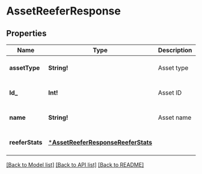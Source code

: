 # AssetReeferResponse

## Properties
Name | Type | Description | Notes
------------ | ------------- | ------------- | -------------
**assetType** | **String!** | Asset type | [optional] [default to null]
**Id_** | **Int!** | Asset ID | [optional] [default to null]
**name** | **String!** | Asset name | [optional] [default to null]
**reeferStats** | [***AssetReeferResponseReeferStats**](AssetReeferResponse_reeferStats.md) |  | [optional] [default to null]

[[Back to Model list]](../README.md#documentation-for-models) [[Back to API list]](../README.md#documentation-for-api-endpoints) [[Back to README]](../README.md)


